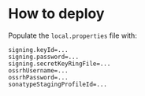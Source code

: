 # How to deploy 

Populate the `local.properties` file with:

```properties
signing.keyId=...
signing.password=...
signing.secretKeyRingFile=...
ossrhUsername=...
ossrhPassword=...
sonatypeStagingProfileId=...
```